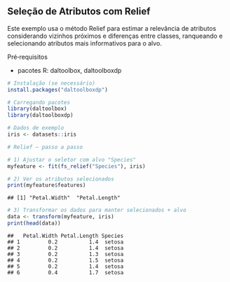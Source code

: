 ## Seleção de Atributos com Relief

Este exemplo usa o método Relief para estimar a relevância de atributos considerando vizinhos próximos e diferenças entre classes, ranqueando e selecionando atributos mais informativos para o alvo.

Pré‑requisitos
- pacotes R: daltoolbox, daltoolboxdp


``` r
# Instalação (se necessário)
install.packages("daltoolboxdp")
```


``` r
# Carregando pacotes
library(daltoolbox)
library(daltoolboxdp)
```



``` r
# Dados de exemplo
iris <- datasets::iris
```


``` r
# Relief — passo a passo

# 1) Ajustar o seletor com alvo "Species"
myfeature <- fit(fs_relief("Species"), iris)

# 2) Ver os atributos selecionados
print(myfeature$features)
```

```
## [1] "Petal.Width"  "Petal.Length"
```

``` r
# 3) Transformar os dados para manter selecionados + alvo
data <- transform(myfeature, iris)
print(head(data))
```

```
##   Petal.Width Petal.Length Species
## 1         0.2          1.4  setosa
## 2         0.2          1.4  setosa
## 3         0.2          1.3  setosa
## 4         0.2          1.5  setosa
## 5         0.2          1.4  setosa
## 6         0.4          1.7  setosa
```

